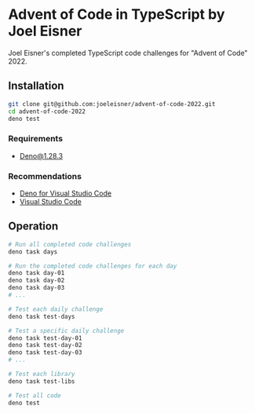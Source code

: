 # Advent of Code in TypeScript by Joel Eisner

Joel Eisner's completed TypeScript code challenges for "Advent of Code" 2022.

## Installation

```sh
git clone git@github.com:joeleisner/advent-of-code-2022.git
cd advent-of-code-2022
deno test
```

### Requirements

- [Deno@1.28.3](https://deno.land/manual@v1.28.3/introduction)

### Recommendations

- [Deno for Visual Studio Code](https://marketplace.visualstudio.com/items?itemName=denoland.vscode-deno)
- [Visual Studio Code](https://code.visualstudio.com/)

## Operation

```sh
# Run all completed code challenges
deno task days

# Run the completed code challenges for each day
deno task day-01
deno task day-02
deno task day-03
# ...

# Test each daily challenge
deno task test-days

# Test a specific daily challenge
deno task test-day-01
deno task test-day-02
deno task test-day-03
# ...

# Test each library
deno task test-libs

# Test all code
deno test
```